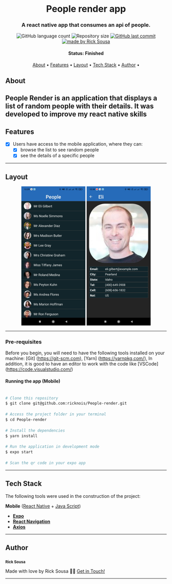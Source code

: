 <h1 align="center">
   People render app
</h1>

<h3 align="center">
    A react native app that consumes an api of people.
</h3>

<p align="center">
  <img alt="GitHub language count" src="https://img.shields.io/github/languages/count/ricknois/People-render?color=%2304D361">

  <img alt="Repository size" src="https://img.shields.io/github/repo-size/ricknois/People-render">
  
  <a href="https://github.com/ricknois/People-render/commits/master">
    <img alt="GitHub last commit" src="https://img.shields.io/github/last-commit/ricknois/People-render">
  </a>
    
  <a href="https://ricknois.github.io/">
    <img alt="made by Rick Sousa" src="https://img.shields.io/badge/made%20by-Rick Sousa-%237519C1">
  </a>
  
<h4 align="center"> 
	 Status: Finished
</h4>

<p align="center">
 <a href="#about">About</a> •
 <a href="#features">Features</a> •
 <a href="#layout">Layout</a> • 
 <a href="#tech-stack">Tech Stack</a> • 
 <a href="#author">Author</a> • 

</p>


## About


People Render is an application that displays a list of random people with their details.
It was developed to improve my react native skills
---

## Features

- [x] Users have access to the mobile application, where they can:
   - [x] browse the list to see random people
   - [x] see the details of a specific people

---

## Layout

<p align="center">
  <img alt="People" title="#People" src="./assets/home-mobile.jpeg" width="200px">

  <img alt="People" title="#People" src="./assets/details-mobile.jpeg" width="200px">
</p>

---

### Pre-requisites

Before you begin, you will need to have the following tools installed on your machine:
[Git] (https://git-scm.com),
[Yarn] (https://yarnpkg.com/),
In addition, it is good to have an editor to work with the code like [VSCode] (https://code.visualstudio.com/)

#### Running the app (Mobile)

```bash

# Clone this repository
$ git clone git@github.com:ricknois/People-render.git

# Access the project folder in your terminal
$ cd People-render

# Install the dependencies
$ yarn install

# Run the application in development mode
$ expo start

# Scan the qr code in your expo app

```

---

## Tech Stack

The following tools were used in the construction of the project:

**Mobile**  ([React Native](http://www.reactnative.com/)  +  [Java Script](https://www.javascript.com/))

-   **[Expo](https://expo.io/)**
-   **[React Navigation](https://reactnavigation.org/)**
-   **[Axios](https://github.com/axios/axios)**

---

## Author

 <sub><b>Rick Sousa</b></sub>
 <br />

Made with love by Rick Sousa 👋🏽 [Get in Touch!](https://www.linkedin.com/in/ricknois/)

---
